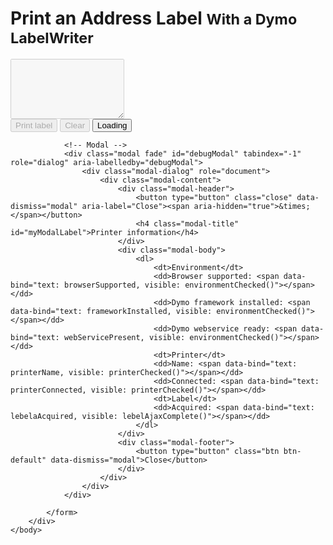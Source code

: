 <!DOCTYPE html>
<html lang="en">
	<head>
		<meta charset="utf-8">
		<meta http-equiv="X-UA-Compatible" content="IE=edge">
		<meta name="viewport" content="width=device-width, initial-scale=1">
		<title>Address Label Demo - Dymo Printer</title>
		<link rel="stylesheet" href="https://maxcdn.bootstrapcdn.com/bootstrap/3.3.7/css/bootstrap.min.css" />
		<script src="https://ajax.googleapis.com/ajax/libs/jquery/1.12.4/jquery.min.js"></script>
		<script src="https://maxcdn.bootstrapcdn.com/bootstrap/3.3.7/js/bootstrap.min.js"></script>
		<script src="https://cdnjs.cloudflare.com/ajax/libs/knockout/3.4.2/knockout-min.js"></script>
		<script type="text/javascript" src="http://labelwriter.com/software/dls/sdk/js/DYMO.Label.Framework.3.0.js"></script>
		<script type="text/javascript" src="labels.js"></script>
	</head>
	<body>
		<div class="container">
			<h1 class="page-header">Print an Address Label <small>With a Dymo LabelWriter</small></h1>
			<form>
				<div class="form-group">
					<textarea id="address-box" name="address-box" class="form-control" rows="6" disabled="disabled" data-bind="disable: message() !== 'Ready'"></textarea>
				</div>
				<div class="row">
					<div class="col-md-12">
						<div class="btn-toolbar" role="toolbar">				
							<button class="btn btn-primary" onclick="return dymoPrint()"  disabled="disabled" data-bind="disable: message() !== 'Ready'">
								Print label
							</button>
							<button type="reset" class="btn btn-default" disabled="disabled" data-bind="disable: message() !== 'Ready'">
								Clear
							</button>
							<button type="button" class="btn btn-link" data-toggle="modal" data-target="#debugModal">
								<span data-bind="text: message">Loading</span>
							</button>
						</div>
					</div>
				</div>

				<!-- Modal -->
				<div class="modal fade" id="debugModal" tabindex="-1" role="dialog" aria-labelledby="debugModal">
					<div class="modal-dialog" role="document">
						<div class="modal-content">
							<div class="modal-header">
								<button type="button" class="close" data-dismiss="modal" aria-label="Close"><span aria-hidden="true">&times;</span></button>
								<h4 class="modal-title" id="myModalLabel">Printer information</h4>
							</div>
							<div class="modal-body">
								<dl>
									<dt>Environment</dt>
									<dd>Browser supported: <span data-bind="text: browserSupported, visible: environmentChecked()"></span></dd>
									<dd>Dymo framework installed: <span data-bind="text: frameworkInstalled, visible: environmentChecked()"></span></dd>
									<dd>Dymo webservice ready: <span data-bind="text: webServicePresent, visible: environmentChecked()"></span></dd>
									<dt>Printer</dt>
									<dd>Name: <span data-bind="text: printerName, visible: printerChecked()"></span></dd>
									<dd>Connected: <span data-bind="text: printerConnected, visible: printerChecked()"></span></dd>
									<dt>Label</dt>
									<dd>Acquired: <span data-bind="text: lebelaAcquired, visible: lebelAjaxComplete()"></span></dd>
								</dl>
							</div>
							<div class="modal-footer">
								<button type="button" class="btn btn-default" data-dismiss="modal">Close</button>
							</div>
						</div>
					</div>
				</div>

			</form>
		</div>
	</body>
</html>
